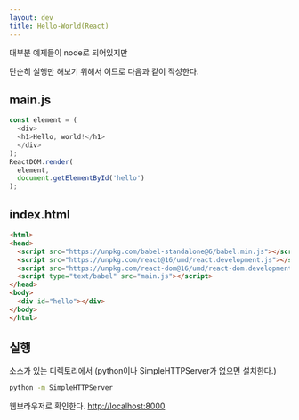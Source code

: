 ```yaml
---
layout: dev
title: Hello-World(React)
---
```

대부분 예제들이 node로 되어있지만

단순히 실행만 해보기 위해서 이므로 다음과 같이 작성한다.

## main.js

```javascript
const element = (
  <div>
  <h1>Hello, world!</h1>
  </div>
);
ReactDOM.render(
  element,
  document.getElementById('hello')
);
```

## index.html

```html
<html>
<head>
  <script src="https://unpkg.com/babel-standalone@6/babel.min.js"></script>
  <script src="https://unpkg.com/react@16/umd/react.development.js"></script>
  <script src="https://unpkg.com/react-dom@16/umd/react-dom.development.js"></script>
  <script type="text/babel" src="main.js"></script>
</head>
<body>
  <div id="hello"></div>
</body>
</html>
```

## 실행

소스가 있는 디렉토리에서 (python이나 SimpleHTTPServer가 없으면 설치한다.)

```bash
python -m SimpleHTTPServer
```

웹브라우저로 확인한다. <http://localhost:8000>